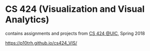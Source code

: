 # CS 424 (Visualization and Visual Analytics)
contains assignments and projects from [CS 424 @UIC](https://www.evl.uic.edu/aej/424/index.html), Spring 2018

https://p10trh.github.io/cs424_VIS/
